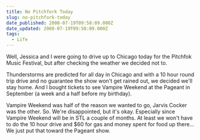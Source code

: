 ```yaml
---
title: No Pitchfork Today
slug: no-pitchfork-today
date_published: 2008-07-19T09:58:09.000Z
date_updated: 2008-07-19T09:58:09.000Z
tags:
  - Life
---
```


Well, Jessica and I were going to drive up to Chicago today for the Pitchfok Music Festival, but after checking the weather we decided not to.

Thunderstorms are predicted for all day in Chicago and with a 10 hour round trip drive and no guarantee the show won't get rained out, we decided we'll stay home. And I bought tickets to see Vampire Weekend at the Pageant in September (a week and a half before my birthday).

Vampire Weekend was half of the reason we wanted to go, Jarvis Cocker was the other. So. We're disappointed, but it's okay. Especially since Vampire Weekend will be in STL a couple of months. At least we won't have to do the 10 hour drive and $60 for gas and money spent for food up there... We just put that toward the Pageant show.
